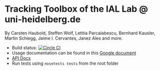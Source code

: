# Tracking Toolbox of the IAL Lab @ uni-heidelberg.de

By Carsten Haubold, Steffen Wolf, Letitia Parcalabescu, Bernhard Kausler, Martin Schiegg, Jaime I. Cervantes, Janez Ales and more.

* Build status: [ ![Circle CI](https://circleci.com/gh/chaubold/hytra.png?style=shield&circle-token=27b4fff289dfdb41575cecfab8e865c7cac6a099) ](https://circleci.com/gh/chaubold/hytra)
* Usage documentation can be found in this [Google document](https://docs.google.com/document/d/1jxkYGlTEUCPqH03pip03eDBBX2pVYEhPGHHvbegHiWw/edit?usp=sharing)
* [API Docs](http://chaubold.github.io/hytra/hytra/index.html)
* Run tests using `nosetests tests` from the root folder
